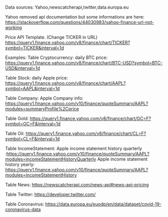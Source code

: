 Data sources: Yahoo,newscatcherapi,twitter,data.europa.eu

Yahoo removed api documentation but some informations are here: https://stackoverflow.com/questions/44030983/yahoo-finance-url-not-working

Price API Template. (Change TICKER in URL)
https://query1.finance.yahoo.com/v8/finance/chart/TICKER?symbol=TICKER&interval=1d

Examples:
Table Cryptocurrency:
daily BTC price: https://query1.finance.yahoo.com/v8/finance/chart/BTC-USD?symbol=BTC-USD&interval=1d

Table Stock:
daily Apple price: https://query1.finance.yahoo.com/v8/finance/chart/AAPL?symbol=AAPL&interval=1d

Table Company:
Apple Company info: https://query1.finance.yahoo.com/v10/finance/quoteSummary/AAPL?modules=summaryProfile%2Cprice

Table Gold:
https://query1.finance.yahoo.com/v8/finance/chart/GC=F?symbol=GC=F&interval=1d

Table Oil:
https://query1.finance.yahoo.com/v8/finance/chart/CL=F?symbol=CL=F&interval=1d

Table IncomeStatement:
Apple income statement history quarterly :https://query1.finance.yahoo.com/v10/finance/quoteSummary/AAPL?modules=incomeStatementHistoryQuarterly
Apple income statement history yearly: https://query1.finance.yahoo.com/v10/finance/quoteSummary/AAPL?modules=incomeStatementHistory

Table News:
https://newscatcherapi.com/news-api#news-api-pricing

Table Twitter:
https://developer.twitter.com/

Table Coronavirus:
https://data.europa.eu/euodp/en/data/dataset/covid-19-coronavirus-data